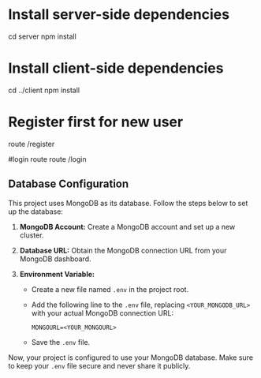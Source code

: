 

# Install server-side dependencies
cd server
npm install

# Install client-side dependencies
cd ../client
npm install

# Register first for new user
route /register

#login route
route /login

## Database Configuration

This project uses MongoDB as its database. Follow the steps below to set up the database:

1. **MongoDB Account:** Create a MongoDB account and set up a new cluster.

2. **Database URL:** Obtain the MongoDB connection URL from your MongoDB dashboard.

3. **Environment Variable:**

    - Create a new file named `.env` in the project root.

    - Add the following line to the `.env` file, replacing `<YOUR_MONGODB_URL>` with your actual MongoDB connection URL:

        ```env
        MONGOURL=<YOUR_MONGOURL>
        ```

    - Save the `.env` file.

Now, your project is configured to use your MongoDB database. Make sure to keep your `.env` file secure and never share it publicly.
